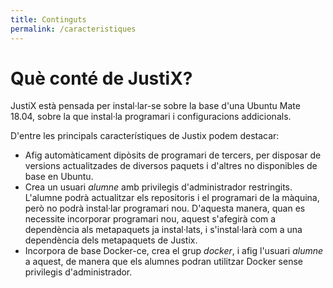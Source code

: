 ```yaml
---
title: Continguts
permalink: /caracteristiques
---
```


# Què conté de JustiX?

JustiX està pensada per instal·lar-se sobre la base d'una Ubuntu Mate 18.04, sobre la que instal·la programari i configuracions addicionals.

D'entre les principals característiques de Justix podem destacar:

* Afig automàticament dipòsits de programari de tercers, per disposar de versions actualitzades de diversos paquets i d'altres no disponibles de base en Ubuntu.
* Crea un usuari *alumne* amb privilegis d'administrador restringits. L'alumne podrà actualitzar els repositoris i el programari de la màquina, però no podrà instal·lar programari nou. D'aquesta manera, quan es necessite incorporar programari nou, aquest s'afegirà com a dependència als metapaquets ja instal·lats, i s'instal·larà com a una dependència dels metapaquets de Justix.
* Incorpora de base Docker-ce, crea el grup *docker*, i afig l'usuari *alumne* a aquest, de manera que els alumnes podran utilitzar Docker sense privilegis d'administrador.
